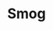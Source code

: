---
title: "Smog"
year: 2025
description: "Oil on stretched canvas. Yellow PLA."
size: "7.5” x 9.5” x 1.25”"
count: 0
selected: false
---